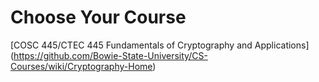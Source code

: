 # Choose Your Course 
[COSC 445/CTEC 445 Fundamentals of Cryptography and Applications] (https://github.com/Bowie-State-University/CS-Courses/wiki/Cryptography-Home)
